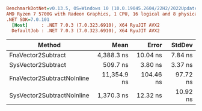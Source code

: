 ``` ini

BenchmarkDotNet=v0.13.5, OS=Windows 10 (10.0.19045.2604/22H2/2022Update)
AMD Ryzen 7 5700G with Radeon Graphics, 1 CPU, 16 logical and 8 physical cores
.NET SDK=7.0.101
  [Host]     : .NET 7.0.3 (7.0.323.6910), X64 RyuJIT AVX2
  DefaultJob : .NET 7.0.3 (7.0.323.6910), X64 RyuJIT AVX2


```
|                     Method |        Mean |     Error |   StdDev |
|--------------------------- |------------:|----------:|---------:|
|         FnaVector2Subtract |  4,388.3 ns |  10.04 ns |  7.84 ns |
|         SysVector2Subtract |    509.7 ns |   3.80 ns |  3.37 ns |
| FnaVector2SubtractNoInline | 11,354.9 ns | 104.46 ns | 97.72 ns |
| SysVector2SubtractNoInline |  1,370.3 ns |  12.32 ns | 10.92 ns |
